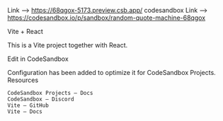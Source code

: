 Link --> https://68qgox-5173.preview.csb.app/
codesandbox Link --> https://codesandbox.io/p/sandbox/random-quote-machine-68qgox

Vite + React

This is a Vite project together with React.

Edit in CodeSandbox

Configuration has been added to optimize it for CodeSandbox Projects.
Resources

    CodeSandbox Projects — Docs
    CodeSandbox — Discord
    Vite — GitHub
    Vite — Docs

